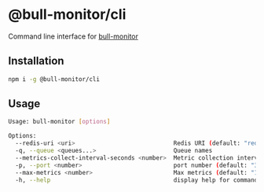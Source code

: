 # @bull-monitor/cli

Command line interface for [bull-monitor](https://github.com/s-r-x/bull-monitor)

## Installation

```sh
npm i -g @bull-monitor/cli
```

## Usage

```sh
Usage: bull-monitor [options]

Options:
  --redis-uri <uri>                            Redis URI (default: "redis://localhost:6379")
  -q, --queue <queues...>                      Queue names
  --metrics-collect-interval-seconds <number>  Metric collection interval in seconds (default: 3600(1 hour))
  -p, --port <number>                          port number (default: "3000")
  --max-metrics <number>                       Max metrics (default: "100")
  -h, --help                                   display help for command

```
